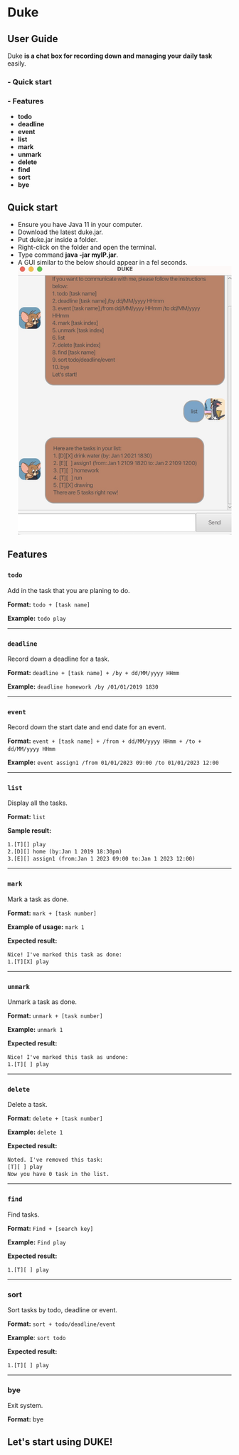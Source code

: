 # Duke
## User Guide
Duke **is a chat box for recording down and managing your daily task** easily.

### - Quick start
### - Features
+ **todo**
+ **deadline**
+ **event**
+ **list**
+ **mark**
+ **unmark**
+ **delete**
+ **find**
+ **sort**
+ **bye**


## Quick start
+ Ensure you have Java 11 in your computer.
+ Download the latest duke.jar.
+ Put duke.jar inside a folder.
+ Right-click on the folder and open the terminal.
+ Type command **java -jar myIP.jar**.
+ A GUI similar to the below should appear in a fel seconds.
![This is an image](docs/Ui.png)



## Features

### `todo`
Add in the task that you are planing to do.

**Format:** `todo + [task name]`

**Example:** `todo play`


---
### `deadline`
Record down a deadline for a task.

**Format:** `deadline + [task name] + /by + dd/MM/yyyy HHmm`

**Example:** `deadline homework /by /01/01/2019 1830`


---
### `event`
Record down the start date and end date for an event.

**Format:** `event + [task name] + /from + dd/MM/yyyy HHmm + /to + dd/MM/yyyy HHmm`

**Example:** `event assign1 /from 01/01/2023 09:00 /to 01/01/2023 12:00`

---
### `list`
Display all the tasks.

**Format:** `list`


**Sample result:**
```
1.[T][] play
2.[D][] home (by:Jan 1 2019 18:30pm)
3.[E][] assign1 (from:Jan 1 2023 09:00 to:Jan 1 2023 12:00)
```

---
### `mark`
Mark a task as done.

**Format:** `mark + [task number]`

**Example of usage:** `mark 1`

**Expected result:**
```
Nice! I've marked this task as done:
1.[T][X] play
```

---
### `unmark`
Unmark a task as done.

**Format:** `unmark + [task number]`

**Example:** `unmark 1`

**Expected result:**
```
Nice! I've marked this task as undone:
1.[T][ ] play
```

---
### `delete`
Delete a task.

**Format:** `delete + [task number]`

**Example:** `delete 1`

**Expected result:**
``` 
Noted. I've removed this task:
[T][ ] play
Now you have 0 task in the list.
```
---
### `find`
Find tasks.

**Format:** `Find + [search key]`

**Example:** `Find play`

**Expected result:**
``` 
1.[T][ ] play
```

---
### sort
Sort tasks by todo, deadline or event.

**Format:** `sort + todo/deadline/event`

**Example**: `sort todo`

**Expected result:**
``` 
1.[T][ ] play
```
---
### bye
Exit system.

**Format:** bye

## Let's start using DUKE!